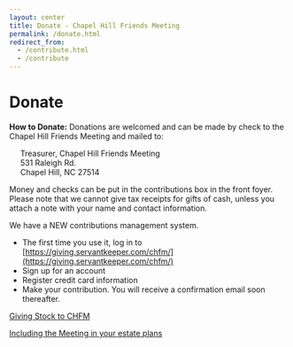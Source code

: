 ```yaml
---
layout: center
title: Donate - Chapel Hill Friends Meeting
permalink: /donate.html
redirect_from:
  - /contribute.html
  - /contribute
---
```


# Donate

**How to Donate:** Donations are welcomed and can be made by check to the Chapel Hill Friends Meeting and mailed to:

<p style="padding-left: 20px;">
  Treasurer, Chapel Hill Friends Meeting<br />
  531 Raleigh Rd.<br />
  Chapel Hill, NC 27514<br />
</p>

Money and checks can be put in the contributions box in the front foyer. Please note that we cannot give tax receipts for gifts of cash, unless you attach a note with your name and contact information.

We have a NEW contributions management system.

- The first time you use it, log in to [https://giving.servantkeeper.com/chfm/](https://giving.servantkeeper.com/chfm/)
- Sign up for an account 
- Register credit card information 
- Make your contribution. You will receive a confirmation email soon thereafter. 

[Giving Stock to CHFM]({{site.baseurl}}/assets/PDF/give-stock-2023.pdf)

[Including the Meeting in your estate plans]({{site.baseurl}}/assets/PDF/estate-plan.pdf)
